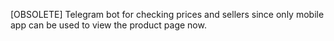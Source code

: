 [OBSOLETE]
Telegram bot for checking prices and sellers since only mobile app can be used to view the product page now.
